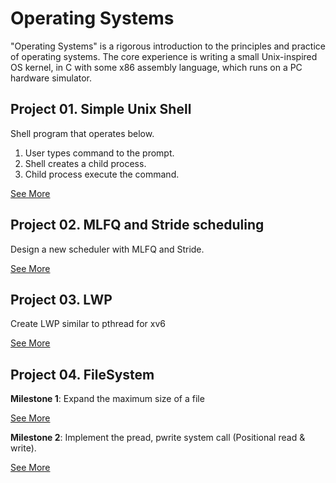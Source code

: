 # Operating Systems

"Operating Systems" is a rigorous introduction to the principles and practice of operating systems. The core experience is writing a small Unix-inspired OS kernel, in C with some x86 assembly language, which runs on a PC hardware simulator.

## Project 01. Simple Unix Shell

Shell program that operates below.

1. User types command to the prompt.
2. Shell creates a child process.
3. Child process execute the command.

[See More](../../project1-shell)


## Project 02. MLFQ and Stride scheduling

Design a new scheduler with MLFQ and Stride.

[See More](../../project2-scheduling)



## Project 03. LWP

Create LWP similar to pthread for xv6

[See More](../../project3-lwp)


## Project 04. FileSystem

**Milestone 1**: Expand the maximum size of a file

[See More](../../project4-filesystem)


**Milestone 2**: Implement the pread, pwrite system call (Positional read & write).

[See More](../../project4-filesystem-milestone2)

